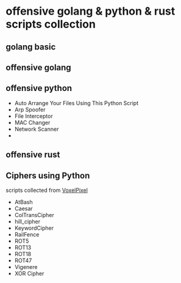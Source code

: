 # offensive golang & python & rust scripts collection

## golang basic

## offensive golang

## offensive python

 - Auto Arrange Your Files Using This Python Script
 - Arp Spoofer
 - File Interceptor
 - MAC Changer
 - Network Scanner
 - 

## offensive rust

## Ciphers using Python

scripts collected from [VoxelPixel](https://github.com/VoxelPixel)

 - AtBash
 - Caesar
 - ColTransCipher
 - hill_cipher
 - KeywordCipher
 - RailFence
 - ROT5
 - ROT13
 - ROT18
 - ROT47
 - Vigenere
 - XOR Cipher